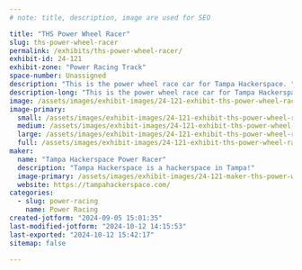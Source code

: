 ```yaml
---
# note: title, description, image are used for SEO

title: "THS Power Wheel Racer"
slug: ths-power-wheel-racer
permalink: /exhibits/ths-power-wheel-racer/
exhibit-id: 24-121
exhibit-zone: "Power Racing Track"
space-number: Unassigned
description: "This is the power wheel race car for Tampa Hackerspace. "
description-long: "This is the power wheel race car for Tampa Hackerspace. It's going to be Spider-man themed this year!"
image: /assets/images/exhibit-images/24-121-exhibit-ths-power-wheel-racer-img-1933-large.JPG
image-primary: 
  small: /assets/images/exhibit-images/24-121-exhibit-ths-power-wheel-racer-img-1933-small.JPG
  medium: /assets/images/exhibit-images/24-121-exhibit-ths-power-wheel-racer-img-1933-medium.JPG
  large: /assets/images/exhibit-images/24-121-exhibit-ths-power-wheel-racer-img-1933-large.JPG
  full: /assets/images/exhibit-images/24-121-exhibit-ths-power-wheel-racer-img-1933-full.JPG
maker: 
  name: "Tampa Hackerspace Power Racer"
  description: "Tampa Hackerspace is a hackerspace in Tampa!"
  image-primary: /assets/images/exhibit-images/24-121-maker-ths-power-wheel-racer-tampa-hackerspace-2048-transparent-medium.png
  website: https://tampahackerspace.com/
categories: 
  - slug: power-racing
    name: Power Racing
created-jotform: "2024-09-05 15:01:35"
last-modified-jotform: "2024-10-12 14:15:53"
last-exported: "2024-10-12 15:42:17"
sitemap: false

---
```

